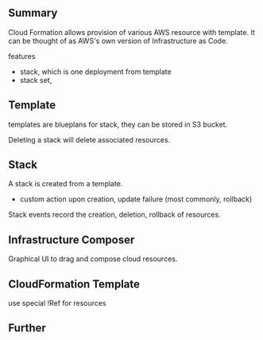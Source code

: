 ## Summary

Cloud Formation allows provision of various AWS resource with template.
It can be thought of as AWS's own version of Infrastructure as Code.

features
- stack, which is one deployment from template
- stack set,

## Template

templates are blueplans for stack, they can be stored in S3 bucket.

Deleting a stack will delete associated resources.

## Stack

A stack is created from a template.
- custom action upon creation, update failure (most commonly, rollback)

Stack events record the creation, deletion, rollback of resources.


## Infrastructure Composer

Graphical UI to drag and compose cloud resources.


## CloudFormation Template

use special !Ref for resources



## Further
